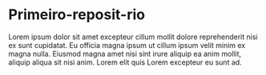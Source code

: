 # Primeiro-reposit-rio
Lorem ipsum dolor sit amet excepteur cillum mollit dolore reprehenderit nisi ex sunt cupidatat. Eu officia magna ipsum ut cillum ipsum velit minim ex magna nulla. Eiusmod magna amet nisi sint irure aliquip ea anim mollit, aliquip aliqua sit nisi anim. Lorem elit quis Lorem excepteur eu sunt ad.
